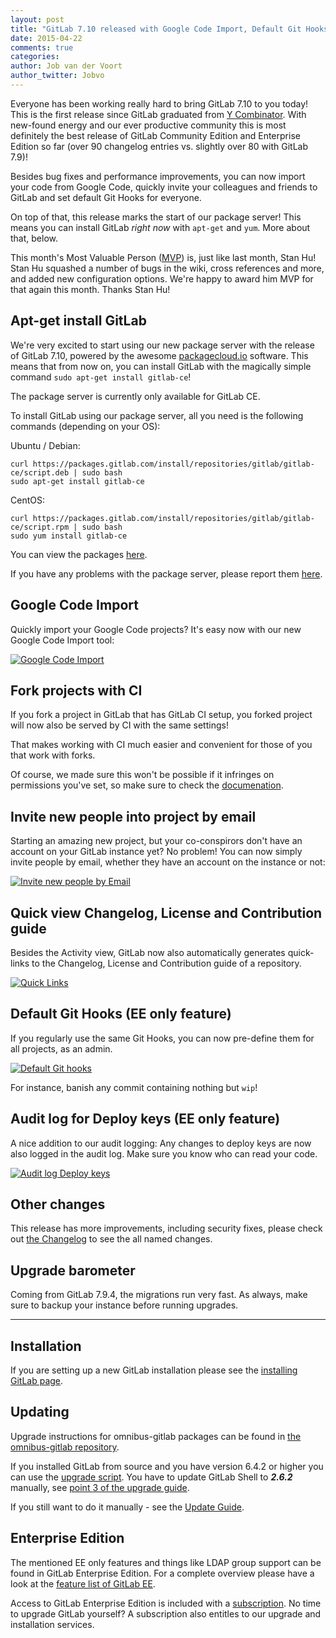 ```yaml
---
layout: post
title: "GitLab 7.10 released with Google Code Import, Default Git Hooks and a package server!"
date: 2015-04-22
comments: true
categories:
author: Job van der Voort
author_twitter: Jobvo
---
```


Everyone has been working really hard to bring GitLab 7.10 to you today!
This is the first release since GitLab graduated from [Y Combinator](https://about.gitlab.com/2015/03/04/gitlab-is-part-of-the-y-combinator-family/).
With new-found energy and our ever productive community this is most definitely
the best release of GitLab Community Edition and Enterprise Edition so far
(over 90 changelog entries vs. slightly over 80 with GitLab 7.9)!

Besides bug fixes and performance improvements, you can now import your code
from Google Code, quickly invite your colleagues and friends to GitLab
and set default Git Hooks for everyone.

On top of that, this release marks the start of our package server! This means
you can install GitLab _right now_ with `apt-get` and `yum`. More about that,
below.

This month's Most Valuable Person ([MVP](https://about.gitlab.com/mvp/)) is,
just like last month, Stan Hu!
Stan Hu squashed a number of bugs in the wiki, cross references and more, and
added new configuration options. We're happy to award him MVP for that again
this month.
Thanks Stan Hu!

<!--more-->

## Apt-get install GitLab

We're very excited to start using our new package server with the release of
GitLab 7.10, powered by the awesome [packagecloud.io](https://packagecloud.io) software.
This means that from now on, you can install GitLab with the
magically simple command `sudo apt-get install gitlab-ce`!

The package server is currently only available for GitLab CE.

To install GitLab using our package server, all you need is the following
commands (depending on your OS):

Ubuntu / Debian:
```
curl https://packages.gitlab.com/install/repositories/gitlab/gitlab-ce/script.deb | sudo bash
sudo apt-get install gitlab-ce
```

CentOS:
```
curl https://packages.gitlab.com/install/repositories/gitlab/gitlab-ce/script.rpm | sudo bash
sudo yum install gitlab-ce
```

You can view the packages [here](https://packages.gitlab.com/gitlab/gitlab-ce/install).

If you have any problems with the package server, please report them [here](https://gitlab.com/gitlab-org/gitlab-ce/issues/1475).

## Google Code Import

Quickly import your Google Code projects? It's easy now with our
new Google Code Import tool:

[![Google Code Import](/images/7_10/google_code.png)](/images/7_10/google_code.png)

## Fork projects with CI

If you fork a project in GitLab that has GitLab CI setup,
you forked project will now also be served by CI with the same settings!

That makes working with CI much easier and convenient for those of you that
work with forks.

Of course, we made sure this won't be possible if it infringes on permissions
you've set, so make sure to check the [documenation](http://doc.gitlab.com/ci/).

## Invite new people into project by email

Starting an amazing new project, but your co-conspirors don't have an account
on your GitLab instance yet? No problem! You can now simply invite people
by email, whether they have an account on the instance or not:

[![Invite new people by Email](/images/7_10/invite_by_email.png)](/images/7_10/invite_by_email.png)

## Quick view Changelog, License and Contribution guide

Besides the Activity view, GitLab now also automatically generates quick-links
to the Changelog, License and Contribution guide of a repository.

[![Quick Links](/images/7_10/quick_links.png)](/images/7_10/quick_links.png)

## Default Git Hooks (EE only feature)

If you regularly use the same Git Hooks, you can now pre-define them for all
projects, as an admin.

[![Default Git hooks](/images/7_10/default_git_hooks.png)](/images/7_10/default_git_hooks.png)

For instance, banish any commit containing nothing but `wip`!

## Audit log for Deploy keys (EE only feature)

A nice addition to our audit logging: Any changes to deploy keys are now also
logged in the audit log. Make sure you know who can read your code.

[![Audit log Deploy keys](/images/7_10/deploy_key_log.png)](/images/7_10/deploy_key_log.png)

## Other changes

This release has more improvements, including security fixes, please check out [the Changelog](https://gitlab.com/gitlab-org/gitlab-ce/blob/master/CHANGELOG) to see the all named changes.


## Upgrade barometer

Coming from GitLab 7.9.4, the migrations run very fast.
As always, make sure to backup your instance before running upgrades.
- - -

## Installation

If you are setting up a new GitLab installation please see the [installing GitLab page](https://www.gitlab.com/installation/).

## Updating

Upgrade instructions for omnibus-gitlab packages can be found in [the omnibus-gitlab repository](https://gitlab.com/gitlab-org/omnibus-gitlab/blob/master/doc/update.md).

If you installed GitLab from source and you have version 6.4.2 or higher you can use the [upgrade script](https://gitlab.com/gitlab-org/gitlab-ce/blob/master/doc/update/upgrader.md).
You have to update GitLab Shell to ***2.6.2*** manually, see [point 3 of the upgrade guide](https://gitlab.com/gitlab-org/gitlab-ce/blob/master/doc/update/7.9-to-7.10.md#3-update-gitlab-shell-and-its-config).

If you still want to do it manually - see the [Update Guide](https://gitlab.com/gitlab-org/gitlab-ce/blob/master/doc/update/7.9-to-7.10.md).

## Enterprise Edition

The mentioned EE only features and things like LDAP group support can be found in GitLab Enterprise Edition.
For a complete overview please have a look at the [feature list of GitLab EE](http://www.gitlab.com/gitlab-ee/).

Access to GitLab Enterprise Edition is included with a [subscription](http://www.gitlab.com/pricing/).
No time to upgrade GitLab yourself?
A subscription also entitles to our upgrade and installation services.
